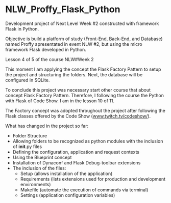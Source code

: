 # NLW_Proffy_Flask_Python
Development project of Next Level Week #2 constructed with framework Flask in Python.

Objective is build a platform of study (Front-End, Back-End, and Database) named Proffy apresentated in event NLW #2, but using the micro framework Flask developed in Python.

Lesson 4 of 5 of the course NLW#Week 2

This moment I am applying the concept the Flask Factory Pattern to setup the project and structuring the folders. Next, the database will be configured in SQLite.

To conclude this project was necessary start other course that about concept Flask Factory Pattern. Therefore, I following the course the Python with Flask of Code Show. I am in the lesson 10 of 11.

The Factory concept was adopted throughout the project after following the Flask classes offered by the Code Show (www.twitch.tv/codeshow/).

What has changed in the project so far:
- Folder Structure
- Allowing folders to be recognized as python modules with the inclusion of __init__.py files
- Defining the configuration, application and request contexts
- Using the Blueprint concept
- Installation of Dynaconf and Flask Debug-toolbar extensions
- The inclusion of the files:
    - Setup (allows installation of the application)
    - Requirements (lists extensions used for production and development environments)
    - Makefile (automate the execution of commands via terminal)
    - Settings (application configuration variables)